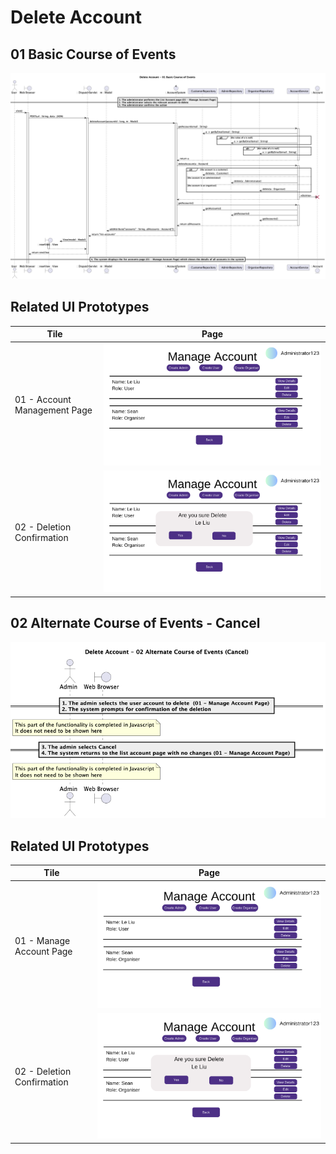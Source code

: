 # Delete Account
## 01 Basic Course of Events
   ![](/03-design/usecases/images/02-delete-account-basic.png)

## Related UI Prototypes
| Tile | Page                                                                      |
| --- |---------------------------------------------------------------------------|
| 01 - Account Management Page | ![Account Management Page](/01-requirements/ui/06-manage-account.png)     |
| 02 - Deletion Confirmation | ![Deletion Confirmation](/01-requirements/ui/15-admin-delete-account.png) |

## 02 Alternate Course of Events - Cancel
![](/03-design/usecases/images/02-delete-account-alternate.png)

## Related UI Prototypes
| Tile                       | Page                                                                      |
|----------------------------|---------------------------------------------------------------------------|
| 01 - Manage Account Page   | ![Account Management Page](/01-requirements/ui/06-manage-account.png)     |
| 02 - Deletion Confirmation | ![Deletion Confirmation](/01-requirements/ui/15-admin-delete-account.png) |

